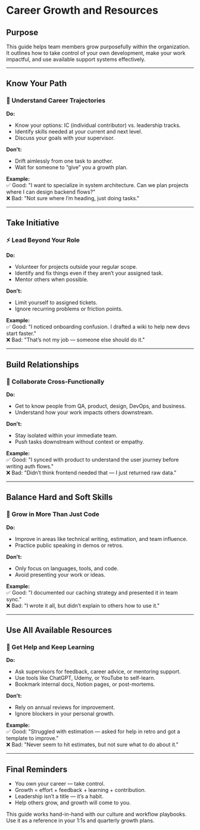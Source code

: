 # Career Growth and Resources

## Purpose

This guide helps team members grow purposefully within the organization. It outlines how to take control of your own development, make your work impactful, and use available support systems effectively.

---

## Know Your Path

### 🎯 Understand Career Trajectories

**Do:**

* Know your options: IC (individual contributor) vs. leadership tracks.
* Identify skills needed at your current and next level.
* Discuss your goals with your supervisor.

**Don't:**

* Drift aimlessly from one task to another.
* Wait for someone to “give” you a growth plan.

**Example:** \
✅ Good: "I want to specialize in system architecture. Can we plan projects where I can design backend flows?" \
❌ Bad: "Not sure where I’m heading, just doing tasks."

---

## Take Initiative

### ⚡ Lead Beyond Your Role

**Do:**

* Volunteer for projects outside your regular scope.
* Identify and fix things even if they aren’t your assigned task.
* Mentor others when possible.

**Don't:**

* Limit yourself to assigned tickets.
* Ignore recurring problems or friction points.

**Example:** \
✅ Good: "I noticed onboarding confusion. I drafted a wiki to help new devs start faster." \
❌ Bad: "That’s not my job — someone else should do it."

---

## Build Relationships

### 🤝 Collaborate Cross-Functionally

**Do:**

* Get to know people from QA, product, design, DevOps, and business.
* Understand how your work impacts others downstream.

**Don't:**

* Stay isolated within your immediate team.
* Push tasks downstream without context or empathy.

**Example:** \
✅ Good: "I synced with product to understand the user journey before writing auth flows." \
❌ Bad: "Didn’t think frontend needed that — I just returned raw data."

---

## Balance Hard and Soft Skills

### 🧠 Grow in More Than Just Code

**Do:**

* Improve in areas like technical writing, estimation, and team influence.
* Practice public speaking in demos or retros.

**Don't:**

* Only focus on languages, tools, and code.
* Avoid presenting your work or ideas.

**Example:** \
✅ Good: "I documented our caching strategy and presented it in team sync." \
❌ Bad: "I wrote it all, but didn’t explain to others how to use it."

---

## Use All Available Resources

### 🧰 Get Help and Keep Learning

**Do:**

* Ask supervisors for feedback, career advice, or mentoring support.
* Use tools like ChatGPT, Udemy, or YouTube to self-learn.
* Bookmark internal docs, Notion pages, or post-mortems.

**Don't:**

* Rely on annual reviews for improvement.
* Ignore blockers in your personal growth.

**Example:** \
✅ Good: "Struggled with estimation — asked for help in retro and got a template to improve." \
❌ Bad: "Never seem to hit estimates, but not sure what to do about it."

---

## Final Reminders

* You own your career — take control.
* Growth = effort + feedback + learning + contribution.
* Leadership isn’t a title — it’s a habit.
* Help others grow, and growth will come to you.

This guide works hand-in-hand with our culture and workflow playbooks. Use it as a reference in your 1:1s and quarterly growth plans.
